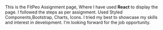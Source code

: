This is the FitPeo Assignment page, Where I have used **React** to display the page.
I followed the steps as per assignment.
Used Styled Components,Bootstrap, Charts, Icons.
I tried my best to showcase my skills and interest in development.
I'm looking forward for the job opportunity.


